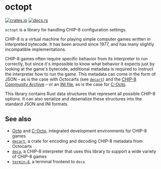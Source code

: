 octopt
======
[![crates.io](https://img.shields.io/crates/v/octopt.svg)](https://crates.io/crates/octopt)
[![docs.rs](https://img.shields.io/docsrs/octopt.svg)](https://docs.rs/octopt)

`octopt` is a library for handling CHIP-8 configuration settings.

CHIP-8 is a virtual machine for playing simple computer games written in interpreted bytecode. It has been around since 1977, and has many slightly incompatible implementations.

CHIP-8 games often require specific behavior from its interpreter to run correctly, but since it's impossible to know what behavior it expects just by looking at the game's bytecode, additional metadata is required to instruct the interpreter how to run the game. This metadata can come in the form of JSON – as is the case with Octocarts (see [`decart`](https://crates.io/crates/decart)) and the [CHIP-8 Community Archive](https://github.com/JohnEarnest/chip8Archive) – or an [INI file](https://en.wikipedia.org/wiki/INI_file), as is the case for [C-Octo](https://github.com/JohnEarnest/c-octo).

This library contains Rust data structures that represent all possible CHIP-8 options. It can also serialize and deserialize these structures into the standard JSON and INI formats.

See also
--------

* [Octo](https://github.com/JohnEarnest/Octo) and [C-Octo](https://github.com/JohnEarnest/c-octo), integrated development environments for CHIP-8 games
* [`decart`](https://crates.io/crates/decart), a crate for encoding and decoding CHIP-8 metadata from Octocarts
* [`deca`](https://crates.io/crates/deca), a CHIP-8 interpreter that uses this library to support a wide variety of CHIP-8 games
* [`termin-8`](https://crates.io/crates/termin-8), a terminal frontend to `deca`
